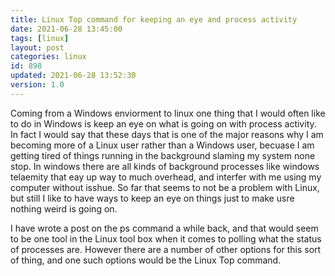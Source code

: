 ```yaml
---
title: Linux Top command for keeping an eye and process activity
date: 2021-06-28 13:45:00
tags: [linux]
layout: post
categories: linux
id: 898
updated: 2021-06-28 13:52:30
version: 1.0
---
```


Coming from a Windows enviorment to linux one thing that I would often like to do in Windows is keep an eye on what is going on with process activity. In fact I would say that these days that is one of the major reasons why I am becoming more of a Linux user rather than a Windows user, becuase I am getting tired of things running in the background slaming my system none stop. In windows there are all kinds of background processes like windows telaemity that eay up way to much overhead, and interfer with me using my computer without isshue. So far that seems to not be a problem with Linux, but still I like to have ways to keep an eye on things just to make usre nothing weird is going on.

I have wrote a post on the ps command a while back, and that would seem to be one tool in the Linux tool box when it comes to polling what the status of processes are. However there are a number of other options for this sort of thing, and one such options would be the Linux Top command.

<!-- more -->
